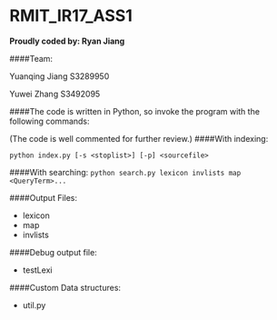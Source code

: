 # RMIT_IR17_ASS1
**Proudly coded by: Ryan Jiang**

####Team:

Yuanqing Jiang S3289950 

Yuwei Zhang S3492095

####The code is written in Python, so invoke the program with the following commands:

(The code is well commented for further review.)
####With indexing:


`python index.py [-s <stoplist>] [-p] <sourcefile>`

####With searching:
`python search.py lexicon invlists map <QueryTerm>...`

####Output Files:

* lexicon
* map
* invlists

####Debug output file:

* testLexi

####Custom Data structures:

* util.py

